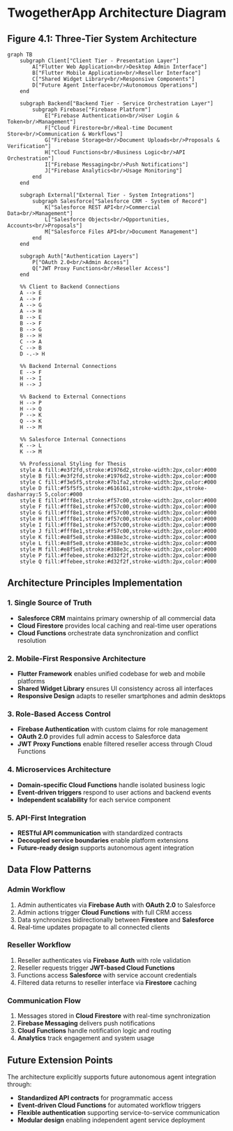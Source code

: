 # TwogetherApp Architecture Diagram

## Figure 4.1: Three-Tier System Architecture

```mermaid
graph TB
    subgraph Client["Client Tier - Presentation Layer"]
        A["Flutter Web Application<br/>Desktop Admin Interface"]
        B["Flutter Mobile Application<br/>Reseller Interface"]
        C["Shared Widget Library<br/>Responsive Components"]
        D["Future Agent Interface<br/>Autonomous Operations"]
    end
    
    subgraph Backend["Backend Tier - Service Orchestration Layer"]
        subgraph Firebase["Firebase Platform"]
            E["Firebase Authentication<br/>User Login & Token<br/>Management"]
            F["Cloud Firestore<br/>Real-time Document Store<br/>Communication & Workflows"]
            G["Firebase Storage<br/>Document Uploads<br/>Proposals & Verification"]
            H["Cloud Functions<br/>Business Logic<br/>API Orchestration"]
            I["Firebase Messaging<br/>Push Notifications"]
            J["Firebase Analytics<br/>Usage Monitoring"]
        end
    end
    
    subgraph External["External Tier - System Integrations"]
        subgraph Salesforce["Salesforce CRM - System of Record"]
            K["Salesforce REST API<br/>Commercial Data<br/>Management"]
            L["Salesforce Objects<br/>Opportunities, Accounts<br/>Proposals"]
            M["Salesforce Files API<br/>Document Management"]
        end
    end
    
    subgraph Auth["Authentication Layers"]
        P["OAuth 2.0<br/>Admin Access"]
        Q["JWT Proxy Functions<br/>Reseller Access"]
    end
    
    %% Client to Backend Connections
    A --> E
    A --> F
    A --> G
    A --> H
    B --> E
    B --> F
    B --> G
    B --> H
    C --> A
    C --> B
    D -.-> H
    
    %% Backend Internal Connections
    E --> F
    H --> I
    H --> J
    
    %% Backend to External Connections
    H --> P
    H --> Q
    P --> K
    Q --> K
    H --> M
    
    %% Salesforce Internal Connections
    K --> L
    K --> M
    
    %% Professional Styling for Thesis
    style A fill:#e3f2fd,stroke:#1976d2,stroke-width:2px,color:#000
    style B fill:#e3f2fd,stroke:#1976d2,stroke-width:2px,color:#000
    style C fill:#f3e5f5,stroke:#7b1fa2,stroke-width:2px,color:#000
    style D fill:#f5f5f5,stroke:#616161,stroke-width:2px,stroke-dasharray:5 5,color:#000
    style E fill:#fff8e1,stroke:#f57c00,stroke-width:2px,color:#000
    style F fill:#fff8e1,stroke:#f57c00,stroke-width:2px,color:#000
    style G fill:#fff8e1,stroke:#f57c00,stroke-width:2px,color:#000
    style H fill:#fff8e1,stroke:#f57c00,stroke-width:2px,color:#000
    style I fill:#fff8e1,stroke:#f57c00,stroke-width:2px,color:#000
    style J fill:#fff8e1,stroke:#f57c00,stroke-width:2px,color:#000
    style K fill:#e8f5e8,stroke:#388e3c,stroke-width:2px,color:#000
    style L fill:#e8f5e8,stroke:#388e3c,stroke-width:2px,color:#000
    style M fill:#e8f5e8,stroke:#388e3c,stroke-width:2px,color:#000
    style P fill:#ffebee,stroke:#d32f2f,stroke-width:2px,color:#000
    style Q fill:#ffebee,stroke:#d32f2f,stroke-width:2px,color:#000
```

## Architecture Principles Implementation

### 1. Single Source of Truth
- **Salesforce CRM** maintains primary ownership of all commercial data
- **Cloud Firestore** provides local caching and real-time user operations
- **Cloud Functions** orchestrate data synchronization and conflict resolution

### 2. Mobile-First Responsive Architecture
- **Flutter Framework** enables unified codebase for web and mobile platforms
- **Shared Widget Library** ensures UI consistency across all interfaces
- **Responsive Design** adapts to reseller smartphones and admin desktops

### 3. Role-Based Access Control
- **Firebase Authentication** with custom claims for role management
- **OAuth 2.0** provides full admin access to Salesforce data
- **JWT Proxy Functions** enable filtered reseller access through Cloud Functions

### 4. Microservices Architecture
- **Domain-specific Cloud Functions** handle isolated business logic
- **Event-driven triggers** respond to user actions and backend events
- **Independent scalability** for each service component

### 5. API-First Integration
- **RESTful API communication** with standardized contracts
- **Decoupled service boundaries** enable platform extensions
- **Future-ready design** supports autonomous agent integration

## Data Flow Patterns

### Admin Workflow
1. Admin authenticates via **Firebase Auth** with **OAuth 2.0** to Salesforce
2. Admin actions trigger **Cloud Functions** with full CRM access
3. Data synchronizes bidirectionally between **Firestore** and **Salesforce**
4. Real-time updates propagate to all connected clients

### Reseller Workflow
1. Reseller authenticates via **Firebase Auth** with role validation
2. Reseller requests trigger **JWT-based Cloud Functions**
3. Functions access **Salesforce** with service account credentials
4. Filtered data returns to reseller interface via **Firestore** caching

### Communication Flow
1. Messages stored in **Cloud Firestore** with real-time synchronization
2. **Firebase Messaging** delivers push notifications
3. **Cloud Functions** handle notification logic and routing
4. **Analytics** track engagement and system usage

## Future Extension Points

The architecture explicitly supports future autonomous agent integration through:
- **Standardized API contracts** for programmatic access
- **Event-driven Cloud Functions** for automated workflow triggers
- **Flexible authentication** supporting service-to-service communication
- **Modular design** enabling independent agent service deployment 